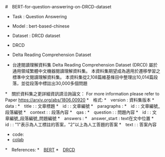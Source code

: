 #　BERT-for-question-answering-on-DRCD-dataset
* Task : Question Answering
* Model : bert-based-chinese
* Dataset : DRCD dataset

* DRCD
 * Delta Reading Comprehension Dataset
 * 台達閱讀理解資料集 Delta Reading Comprehension Dataset (DRCD) 屬於通用領域繁體中文機器閱讀理解資料集。 本資料集期望成為適用於遷移學習之標準中文閱讀理解資料集。 本資料集從2,108篇維基條目中整理出10,014篇段落，並從段落中標註出30,000多個問題

 *　關於資料集之更詳細資訊請洽詢論文： For more information please refer to Paper <https://arxiv.org/abs/1806.00920>
 *　格式:
   *　version : 資料集版本
   *　data :
     *　title : : 文章標題
     *　id : : 文章編號
     *　paragraphs :
       *　id : : 文章編號_段落編號
       *　context : : 段落內容
       *　qas :
         *　question : : 問題內容
         *　id : : 文章編號_段落編號_問題編號
         *　answers :
           *　answer_start : text在文中位置
           *　id : : "1"表示為人工標註的答案，"2"以上為人工答題的答案
           *　text : : 答案內容

* code: 
* [colab](https://colab.research.google.com/drive/17YVCFm0m_JU7BuiliZIsH6LbQDgB1wbX)

*　References:
  *　[BERT](https://arxiv.org/pdf/1810.04805.pdf)
  *　[DRCD](https://arxiv.org/ftp/arxiv/papers/1806/1806.00920.pdf)
